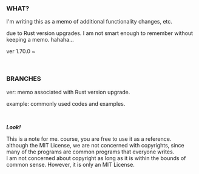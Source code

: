 ### WHAT?
I'm writing this as a memo of additional functionality changes, etc.

due to Rust version upgrades. I am not smart enough to remember without keeping a memo. hahaha...

ver 1.70.0 ~

<br>

### BRANCHES
ver: memo associated with Rust version upgrade.

example: commonly used codes and examples.

<br>

***Look!***

This is a note for me. course, you are free to use it as a reference.<br>
although the MIT License, we are not concerned with copyrights, since many of the programs are common programs that everyone writes.<br>
I am not concerned about copyright as long as it is within the bounds of common sense. However, it is only an MIT License.
